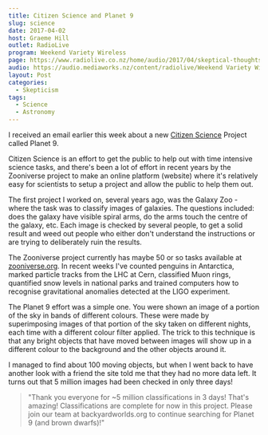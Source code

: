```yaml
---
title: Citizen Science and Planet 9
slug: science
date: 2017-04-02
host: Graeme Hill
outlet: RadioLive
program: Weekend Variety Wireless
page: https://www.radiolive.co.nz/home/audio/2017/04/skeptical-thoughts-with-mark-honeychurch-02-04-2017.html
audio: https://audio.mediaworks.nz/content/radiolive/Weekend Variety Wireless/April 2017/02_04_17_Skeptical.mp3
layout: Post
categories:
  - Skepticism
tags:
  - Science
  - Astronomy
---
```


I received an email earlier this week about a new [Citizen Science](https://www.zooniverse.org/projects?status=live) Project called Planet 9.

<!-- more -->

Citizen Science is an effort to get the public to help out with time intensive science tasks, and there's been a lot of effort in recent years by the Zooniverse project to make an online platform (website) where it's relatively easy for scientists to setup a project and allow the public to help them out.

The first project I worked on, several years ago, was the Galaxy Zoo - where the task was to classify images of galaxies. The questions included: does the galaxy have visible spiral arms, do the arms touch the centre of the galaxy, etc. Each image is checked by several people, to get a solid result and weed out people who either don't understand the instructions or are trying to deliberately ruin the results.

The Zooniverse project currently has maybe 50 or so tasks available at [zooniverse.org](https://www.zooniverse.org/). In recent weeks I've counted penguins in Antarctica, marked particle tracks from the LHC at Cern, classified Muon rings, quantified snow levels in national parks and trained computers how to recognise gravitational anomalies detected at the LIGO experiment.

The Planet 9 effort was a simple one. You were shown an image of a portion of the sky in bands of different colours. These were made by superimposing images of that portion of the sky taken on different nights, each time with a different colour filter applied. The trick to this technique is that any bright objects that have moved between images will show up in a different colour to the background and the other objects around it.

I managed to find about 100 moving objects, but when I went back to have another look with a friend the site told me that they had no more data left. It turns out that 5 million images had been checked in only three days!

> "Thank you everyone for ~5 million classifications in 3 days! That's amazing! Classifications are complete for now in this project. Please join our team at backyardworlds.org to continue searching for Planet 9 (and brown dwarfs)!"
